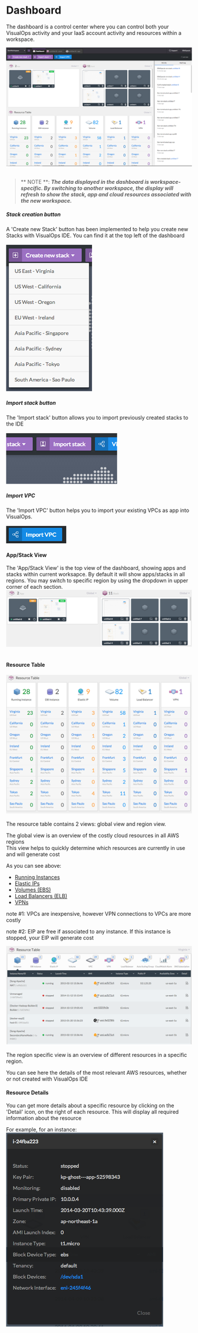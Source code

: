 # Dashboard

The dashboard is a control center where you can control both your VisualOps activity and your IaaS account activity and resources within a workspace.

![](https://raw.githubusercontent.com/MadeiraCloud/docs-image/master/ide_dashboard_all.png)<br /><br />

> ** NOTE **: ***The data displayed in the dashboard is workspace-specific. By switching to another workspace, the display will refresh to show the stack, app and cloud resources associated with the new workspace.***

##### Stack creation button
A 'Create new Stack' button has been implemented to help you create new Stacks with VisualOps IDE. You can find it at the top left of the dashboard<br /><br />
![](https://raw.githubusercontent.com/MadeiraCloud/docs-image/master/ide_dashboard_newstack.png)<br />

##### Import stack button
The 'Import stack' button allows you to import previously created stacks to the IDE<br /><br />
![](https://raw.githubusercontent.com/MadeiraCloud/docs-image/master/ide_dashboard_importstack.png)<br />

##### Import VPC
The 'Import VPC' button helps you to import your existing VPCs as app into VisualOps.<br /><br />
![](https://raw.githubusercontent.com/MadeiraCloud/docs-image/master/ide_dashboard_visuvpc.png)<br />

#### App/Stack View
The 'App/Stack View' is the top view of the dashboard, showing apps and stacks within current worksapce. By default it will show apps/stacks in all regions. You may switch to specific region by using the dropdown in upper corner of each section. 
![](https://raw.githubusercontent.com/MadeiraCloud/docs-image/master/ide_dashboard_main.png)<br /><br />

#### Resource Table
![](https://raw.githubusercontent.com/MadeiraCloud/docs-image/master/ide_dashboard_global.png)<br /><br />
The resource table contains 2 views: global view and region view.
 
The global view is an overview of the costly cloud resources in all AWS regions<br />
This view helps to quickly determine which resources are currently in use and will generate cost

As you can see above:

- [Running Instances](http://aws.amazon.com/ec2/instance-types/)
- [Elastic IPs](http://docs.aws.amazon.com/AWSEC2/latest/UserGuide/elastic-ip-addresses-eip.html)
- [Volumes (EBS)](http://aws.amazon.com/ebs/)
- [Load Balancers (ELB)](http://aws.amazon.com/elasticloadbalancing/)
- [VPNs](http://aws.amazon.com/vpc/)

note #1: VPCs are inexpensive, however VPN connections to VPCs are more costly

note #2: EIP are free if associated to any instance. If this instance is stopped, your EIP will generate cost

![](https://raw.githubusercontent.com/MadeiraCloud/docs-image/master/ide_dashboard_region.png)<br /><br />
The region specific view is an overview of different resources in a specific region.

You can see here the details of the most relevant AWS resources, whether or not created with VisualOps IDE

#### Resource Details
You can get more details about a specific resource by clicking on the 'Detail' icon, on the right of each resource. This will display all required information about the resource

For example, for an instance:<br />
![](https://raw.githubusercontent.com/MadeiraCloud/docs-image/master/ide_dashboard_ami.png)

